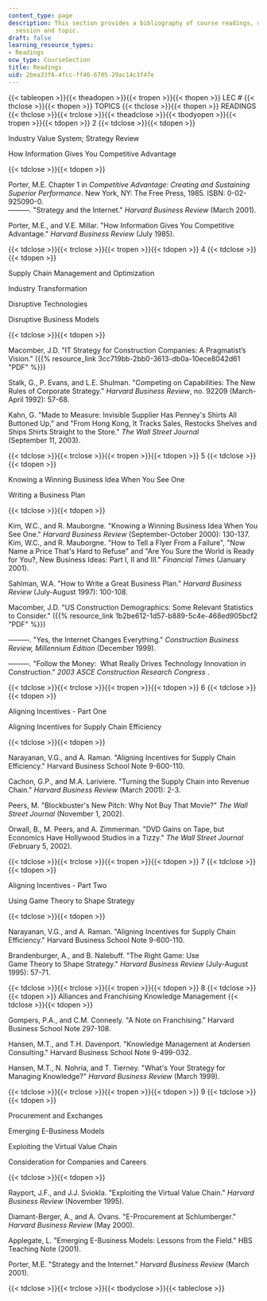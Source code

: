 ```yaml
---
content_type: page
description: This section provides a bibliography of course readings, organized by
  session and topic.
draft: false
learning_resource_types:
- Readings
ocw_type: CourseSection
title: Readings
uid: 2bea33f6-4fcc-ff46-6705-29ac14c3f4fe
---
```

{{< tableopen >}}{{< theadopen >}}{{< tropen >}}{{< thopen >}}
LEC #
{{< thclose >}}{{< thopen >}}
TOPICS
{{< thclose >}}{{< thopen >}}
READINGS
{{< thclose >}}{{< trclose >}}{{< theadclose >}}{{< tbodyopen >}}{{< tropen >}}{{< tdopen >}}
2
{{< tdclose >}}{{< tdopen >}}

Industry Value System; Strategy Review

How Information Gives You Competitive Advantage

{{< tdclose >}}{{< tdopen >}}

Porter, M.E. Chapter 1 in *Competitive Advantage: Creating and Sustaining Superior Performance*. New York, NY: The Free Press, 1985. ISBN: 0-02-925090-0.   
———. "Strategy and the Internet." *Harvard Business Review* (March 2001).

Porter, M.E., and V.E. Millar. "How Information Gives You Competitive Advantage." *Harvard Business Review* (July 1985). 

{{< tdclose >}}{{< trclose >}}{{< tropen >}}{{< tdopen >}}
4
{{< tdclose >}}{{< tdopen >}}

Supply Chain Management and Optimization

Industry Transformation

Disruptive Technologies

Disruptive Business Models

{{< tdclose >}}{{< tdopen >}}

Macomber, J.D. "IT Strategy for Construction Companies: A Pragmatist’s Vision." ({{% resource_link 3cc719bb-2bb0-3613-db0a-10ece8042d61 "PDF" %}})

Stalk, G., P. Evans, and L.E. Shulman. "Competing on Capabilities: The New Rules of Corporate Strategy." *Harvard Business Review*, no. 92209 (March-April 1992): 57-68.

Kahn, G. "Made to Measure: Invisible Supplier Has Penney's Shirts All Buttoned Up," and "From Hong Kong, It Tracks Sales, Restocks Shelves and Ships Shirts Straight to the Store." *The Wall Street Journal*   
(September 11, 2003).

{{< tdclose >}}{{< trclose >}}{{< tropen >}}{{< tdopen >}}
5
{{< tdclose >}}{{< tdopen >}}

Knowing a Winning Business Idea When You See One

Writing a Business Plan

{{< tdclose >}}{{< tdopen >}}

Kim, W.C., and R. Mauborgne. "Knowing a Winning Business Idea When You See One." *Harvard Business Review* (September-October 2000): 130-137.   
Kim, W.C., and R. Mauborgne. "How to Tell a Flyer From a Failure", "Now Name a Price That's Hard to Refuse" and "Are You Sure the World is Ready for You?, New Business Ideas: Part I, II and III." *Financial Times* (January 2001).

Sahlman, W.A. "How to Write a Great Business Plan." *Harvard Business Review* (July-August 1997): 100-108.

Macomber, J.D. "US Construction Demographics: Some Relevant Statistics to Consider." ({{% resource_link 1b2be612-1d57-b889-5c4e-468ed905bcf2 "PDF" %}})

*———.* "Yes, the Internet Changes Everything." *Construction Business Review, Millennium Edition* (December 1999).

*———.* "Follow the Money:  What Really Drives Technology Innovation in Construction." *2003 ASCE Construction Research Congress* .

{{< tdclose >}}{{< trclose >}}{{< tropen >}}{{< tdopen >}}
6
{{< tdclose >}}{{< tdopen >}}

Aligning Incentives - Part One

Aligning Incentives for Supply Chain Efficiency

{{< tdclose >}}{{< tdopen >}}

Narayanan, V.G., and A. Raman. "Aligning Incentives for Supply Chain Efficiency." Harvard Business School Note 9-600-110.

Cachon, G.P., and M.A. Lariviere. "Turning the Supply Chain into Revenue Chain." *Harvard Business Review* (March 2001): 2-3.

Peers, M. "Blockbuster's New Pitch: Why Not Buy That Movie?" *The* *Wall Street Journal* (November 1, 2002).

Orwall, B., M. Peers, and A. Zimmerman. "DVD Gains on Tape, but Economics Have Hollywood Studios in a Tizzy." *The Wall Street Journal* (February 5, 2002).

{{< tdclose >}}{{< trclose >}}{{< tropen >}}{{< tdopen >}}
7
{{< tdclose >}}{{< tdopen >}}

Aligning Incentives - Part Two

Using Game Theory to Shape Strategy

{{< tdclose >}}{{< tdopen >}}

Narayanan, V.G., and A. Raman. "Aligning Incentives for Supply Chain Efficiency." Harvard Business School Note 9-600-110.

Brandenburger, A., and B. Nalebuff. "The Right Game: Use   
Game Theory to Shape Strategy." *Harvard Business Review* (July-August 1995): 57-71.

{{< tdclose >}}{{< trclose >}}{{< tropen >}}{{< tdopen >}}
8
{{< tdclose >}}{{< tdopen >}}
Alliances and Franchising Knowledge Management
{{< tdclose >}}{{< tdopen >}}

Gompers, P.A., and C.M. Conneely. "A Note on Franchising." Harvard Business School Note 297-108.

Hansen, M.T., and T.H. Davenport. "Knowledge Management at Andersen Consulting." Harvard Business School Note 9-499-032. 

Hansen, M.T., N. Nohria, and T. Tierney. "What's Your Strategy for Managing Knowledge?" *Harvard Business Review* (March 1999).

{{< tdclose >}}{{< trclose >}}{{< tropen >}}{{< tdopen >}}
9
{{< tdclose >}}{{< tdopen >}}

Procurement and Exchanges

Emerging E-Business Models

Exploiting the Virtual Value Chain

Consideration for Companies and Careers

{{< tdclose >}}{{< tdopen >}}

Rayport, J.F., and J.J. Sviokla. "Exploiting the Virtual Value Chain." *Harvard Business Review* (November 1995).

Diamant-Berger, A., and A. Ovans. "E-Procurement at Schlumberger." *Harvard Business Review* (May 2000).

Applegate, L. "Emerging E-Business Models: Lessons from the Field." HBS Teaching Note (2001).

Porter, M.E. "Strategy and the Internet." *Harvard Business Review* (March 2001).

{{< tdclose >}}{{< trclose >}}{{< tbodyclose >}}{{< tableclose >}}